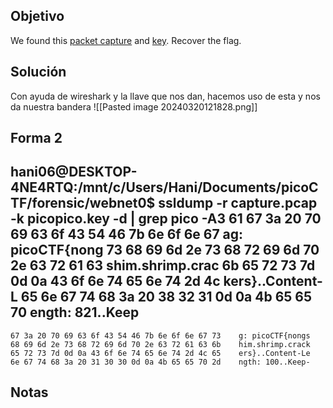 ## Objetivo
We found this [packet capture](https://jupiter.challenges.picoctf.org/static/0c84d3636dd088d9fe4efd5d0d869a06/capture.pcap) and [key](https://jupiter.challenges.picoctf.org/static/0c84d3636dd088d9fe4efd5d0d869a06/picopico.key). Recover the flag.

## Solución
Con ayuda de wireshark y la llave que nos dan, hacemos uso de esta y nos da nuestra bandera
![[Pasted image 20240320121828.png]]
## Forma 2
hani06@DESKTOP-4NE4RTQ:/mnt/c/Users/Hani/Documents/picoCTF/forensic/webnet0$ ssldump -r capture.pcap -k picopico.key -d | grep pico -A3
    61 67 3a 20 70 69 63 6f 43 54 46 7b 6e 6f 6e 67    ag: picoCTF{nong
    73 68 69 6d 2e 73 68 72 69 6d 70 2e 63 72 61 63    shim.shrimp.crac
    6b 65 72 73 7d 0d 0a 43 6f 6e 74 65 6e 74 2d 4c    kers}..Content-L
    65 6e 67 74 68 3a 20 38 32 31 0d 0a 4b 65 65 70    ength: 821..Keep
--
    67 3a 20 70 69 63 6f 43 54 46 7b 6e 6f 6e 67 73    g: picoCTF{nongs
    68 69 6d 2e 73 68 72 69 6d 70 2e 63 72 61 63 6b    him.shrimp.crack
    65 72 73 7d 0d 0a 43 6f 6e 74 65 6e 74 2d 4c 65    ers}..Content-Le
    6e 67 74 68 3a 20 31 30 30 0d 0a 4b 65 65 70 2d    ngth: 100..Keep-
## Notas
